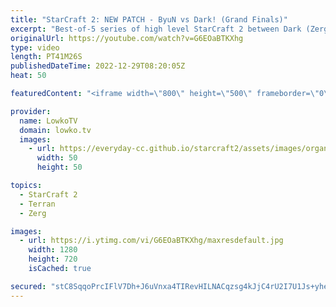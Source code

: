 ```yaml
---
title: "StarCraft 2: NEW PATCH - ByuN vs Dark! (Grand Finals)"
excerpt: "Best-of-5 series of high level StarCraft 2 between Dark (Zerg) and ByuN (Terran). These games are played on the StarCraft 2 PTR with all the new balance changes.   New SC2 patch: https://youtu.be/y87c1xp3I3Q  Support my work on Patreon: https://www.patreon.com/lowkotv Become a YouTube member: https://lowko.tv/join"
originalUrl: https://youtube.com/watch?v=G6EOaBTKXhg
type: video
length: PT41M26S
publishedDateTime: 2022-12-29T08:20:05Z
heat: 50

featuredContent: "<iframe width=\"800\" height=\"500\" frameborder=\"0\" src=\"https://www.youtube.com/embed/G6EOaBTKXhg\" allow=\"accelerometer; autoplay; encrypted-media; gyroscope; picture-in-picture\" allowfullscreen></iframe>"

provider:
  name: LowkoTV
  domain: lowko.tv
  images:
    - url: https://everyday-cc.github.io/starcraft2/assets/images/organizations/lowko.tv-50x50.jpg
      width: 50
      height: 50

topics:
  - StarCraft 2
  - Terran
  - Zerg

images:
  - url: https://i.ytimg.com/vi/G6EOaBTKXhg/maxresdefault.jpg
    width: 1280
    height: 720
    isCached: true

secured: "stC8SqqoPrcIFlV7Dh+J6uVnxa4TIRevHILNACqzsg4kJjC4rU2I7U1Js+yhe+NkAZRX5SXf1gWDDZ7/6M77TnROacvxitVlD+OYUi0umgKO3RFA/OkZv+ln6eOGSzi57MVD1UTj2OkQWaRAIDVWMztHImBRD8vI3O5TOBEQ34lGmlftOIJ7jirW2Spa6Ei0ybZjbbP4akM5nYGTGptQ37iZkCztE76kA0Z1DmqQdAycFVVSb+TiMhwN5Ki2oUZ0B4B+8shz+zeF61Ngb8EAssEnIdURX87n62B8ilnOOV6utwiOkIvUNMDNMYLUfJHYuNwk+LXAsqdZ5Ggp/KSomlXqizAAS9EQY5yDYcY9Ix2mj6/Syz3lcAhijWCFvCMZb/YeVaq/MUY1JMDsdH6B3ZJT4i5YYj7GxowG3paBECnKAja811OCUoSf4u600zyb;egrkOCcA0CvtfafCtCeoSg=="
---
```


